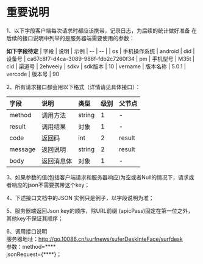 重要说明
=======
1、以下字段客户端每次请求时都应该携带，记录日志，为后续的统计做好准备
在后续的接口说明中列举的是服务器端需要使用的参数：

**如下字段待定**
| 字段 | 说明 | 示例
| -- | -- | 
| os | 手机操作系统 | android 
| did | 设备号 | ca67c8f7-d4ca-3089-986f-fdb2c7260f34
| pm | 手机型号 | M35t
| cid | 渠道号 | 2ehveeiy
| sdkv | sdk版本 | 10
| vername | 版本名称 | 5.0.1
| vercode | 版本号 | 90

2、所有请求接口都会用以下格式（详情请见具体接口）：

| 字段 | 说明 | 类型 | 级别 | 父节点 |
| :--- | :--- | :--- | :--- | :--- |
| method| 调用方法 | string | 1 | - |
| result | 调用结果 | 对象 | 1 | - |
| code | 返回码| int | 2 | result |
| message| 返回说明 | string | 2 | result |
| body | 返回消息体 | 对象 | 1 | - |

3、如果参数的值(包括客户端请求和服务器响应)为空或者Null的情况下，请求或者响应的json不需要携带这个key；

4、下述接口文档中的JSON 实例只是例子，以字段说明为准；

5、服务器端返回Json key的顺序，除URL前缀 (apicPass)固定在第一位之外，其他key不保证其顺序；

6、调用接口说明  
服务器地址：http://go.10086.cn/surfnews/suferDeskInteFace/surfdesk  
参数：method=\*\*\*\*  
jsonRequest={\*\*\*\*}；











